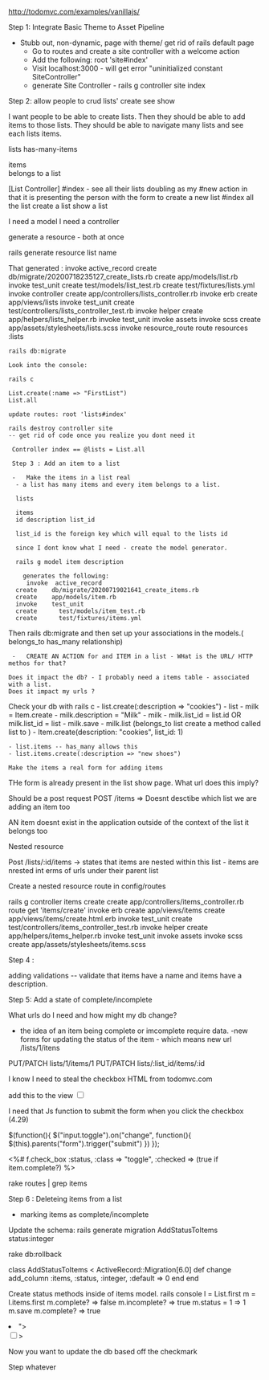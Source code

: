 http://todomvc.com/examples/vanillajs/

Step 1: Integrate Basic Theme to Asset Pipeline

- Stubb out, non-dynamic, page with theme/ get rid of rails default page
    * Go to routes and create a site controller with a welcome action
    * Add the following: root 'site#index'
    * Visit localhost:3000 - will get error "uninitialized constant SiteController"
    * generate Site Controller - rails g controller site index 


Step 2: allow people to crud lists'
create 
see 
show

I want people to be able to create lists. Then they should be able to add items to those lists. They should be able to navigate many lists and see each lists items. 

lists
    has-many-items

items  
    belongs to a list


[List Controller]
 #index - see all their lists 
 doubling as my #new action in that it is presenting the person with the form to create a new list
 #index all the list
 create a list
 show a list 

 I need a model 
 I need a controller 

 generate a resource - both at once 

 rails generate resource list name


 That generated :
    invoke  active_record
      create    db/migrate/20200718235127_create_lists.rb
      create    app/models/list.rb
      invoke    test_unit
      create      test/models/list_test.rb
      create      test/fixtures/lists.yml
      invoke  controller
      create    app/controllers/lists_controller.rb
      invoke    erb
      create      app/views/lists
      invoke    test_unit
      create      test/controllers/lists_controller_test.rb
      invoke    helper
      create      app/helpers/lists_helper.rb
      invoke      test_unit
      invoke    assets
      invoke      scss
      create        app/assets/stylesheets/lists.scss
      invoke  resource_route
       route    resources :lists

    rails db:migrate

    Look into the console: 

    rails c

    List.create(:name => "FirstList")
    List.all

    update routes: root 'lists#index'

    rails destroy controller site 
    -- get rid of code once you realize you dont need it 
     
     Controller index == @lists = List.all

     Step 3 : Add an item to a list

     -   Make the items in a list real
      - a list has many items and every item belongs to a list.
      
      lists 

      items 
      id description list_id

      list_id is the foreign key which will equal to the lists id 

      since I dont know what I need - create the model generator.

      rails g model item description

        generates the following:
         invoke  active_record
      create    db/migrate/20200719021641_create_items.rb
      create    app/models/item.rb
      invoke    test_unit
      create      test/models/item_test.rb
      create      test/fixtures/items.yml

Then rails db:migrate and then set up your associations in the models.( belongs_to has_many relationship)

     -   CREATE AN ACTION for and ITEM in a list - WHat is the URL/ HTTP methos for that?

    Does it impact the db? - I probably need a items table - associated with a list.
    Does it impact my urls ?

Check your db with rails c
    - list.create(:description => "cookies")
    - list 
    - milk = Item.create
    - milk.description = "Milk"
    - milk
    - milk.list_id = list.id OR milk.list_id = list
    - milk.save
    - milk.list (belongs_to list create a method called list to )
    - Item.create(description: "cookies", list_id: 1)

    - list.items -- has_many allows this
    - list.items.create(:description => "new shoes")

    Make the items a real form for adding items
  
THe form is already present in the list show page.
What url does this imply?

Should be a post request
POST /items => Doesnt desctibe which list we are adding an item too

AN item doesnt exist in the application outside of the context of the list it belongs too

Nested resource

Post /lists/:id/items -> states that items are nested within this list - items are nrested int erms of urls under their parent list

Create a nested resource route in config/routes

rails g controller items create
 create  app/controllers/items_controller.rb
       route  get 'items/create'
      invoke  erb
      create    app/views/items
      create    app/views/items/create.html.erb
      invoke  test_unit
      create    test/controllers/items_controller_test.rb
      invoke  helper
      create    app/helpers/items_helper.rb
      invoke    test_unit
      invoke  assets
      invoke    scss
      create      app/assets/stylesheets/items.scss
    
Step 4 :

adding validations -- validate that items have a name and items have a description.

Step 5:
Add a state of complete/incomplete

What urls do I need and how might my db change?
- the idea of an item being complete or imcomplete require data. 
-new forms for updating the status of the item - which means new url 
/lists/1/itens 

PUT/PATCH lists/1/items/1
PUT/PATCH lists/:list_id/items/:id

I know I need to steal the checkbox HTML from todomvc.com 

add this to the view 
<input class="toggle" type="checkbox">

I need that Js function to submit the form when you click the checkbox (4.29)

$(function(){
    $("input.toggle").on("change", function(){
        $(this).parents("form").trigger("submit")
    })
});



<%# f.check_box :status, :class => "toggle", :checked => (true if item.complete?) %>

rake routes | grep items

Step 6 : Deleteing items from a list
- marking items as complete/incomplete


Update the schema:
rails generate migration AddStatusToItems status:integer

rake db:rollback

class AddStatusToItems < ActiveRecord::Migration[6.0]
  def change
    add_column :items, :status, :integer, :default => 0
  end
end

Create status methods inside of items model. 
    rails console
    l = List.first
    m = l.items.first
    m.complete?
         => false 
    m.incomplete?
        => true 
    m.status = 1
        => 1 
    m.save
    m.complete?
        => true 

<li class="<%= "completed" if item.complete? %>">
                        <div class="view">
                            <input class="toggle" type="checkbox" <%= "checked='checked'" if item.complete? %>>


Now you want to update the db based off the checkmark



Step whatever